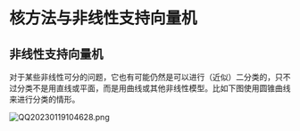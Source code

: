 # 核方法与非线性支持向量机

## 非线性支持向量机

对于某些非线性可分的问题，它也有可能仍然是可以进行（近似）二分类的，只不过分类不是用直线或平面，而是用曲线或其他非线性模型。比如下图使用圆锥曲线来进行分类的情形。

![QQ20230119104628.png](http://image.tjzfile.xyz/images/2023/01/19/QQ20230119104628.png)

